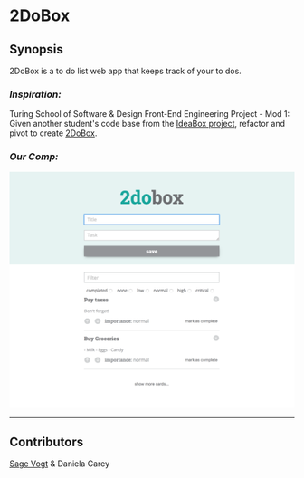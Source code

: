 # 2DoBox

## Synopsis

2DoBox is a to do list web app that keeps track of your to dos. 

### *Inspiration:* 

Turing School of Software & Design Front-End Engineering Project - Mod 1: Given another student's code base from the [IdeaBox project](http://frontend.turing.io/projects/ideabox.html), refactor and pivot to create [2DoBox](http://frontend.turing.io/projects/2DoBox-Pivot-Mod1.html). 

### *Our Comp:* 

![Main Screen](./images/main.png)


---

## Contributors

[Sage Vogt](https://github.com/SageVanGogt) & Daniela Carey
